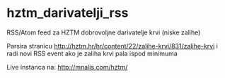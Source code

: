 # hztm_darivatelji_rss
RSS/Atom feed za HZTM dobrovoljne darivatelje krvi (niske zalihe)

Parsira stranicu http://hztm.hr/hr/content/22/zalihe-krvi/831/zalihe-krvi 
i radi novi RSS event ako je zaliha krvi pala ispod minimuma

Live instanca na: http://mnalis.com/hztm/
